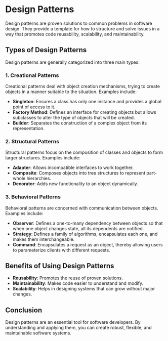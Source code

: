 # Design Patterns

Design patterns are proven solutions to common problems in software design. They provide a template for how to structure and solve issues in a way that promotes code reusability, scalability, and maintainability.

## Types of Design Patterns

Design patterns are generally categorized into three main types:

### 1. Creational Patterns
Creational patterns deal with object creation mechanisms, trying to create objects in a manner suitable to the situation. Examples include:

- **Singleton**: Ensures a class has only one instance and provides a global point of access to it.
- **Factory Method**: Defines an interface for creating objects but allows subclasses to alter the type of objects that will be created.
- **Builder**: Separates the construction of a complex object from its representation.

### 2. Structural Patterns
Structural patterns focus on the composition of classes and objects to form larger structures. Examples include:

- **Adapter**: Allows incompatible interfaces to work together.
- **Composite**: Composes objects into tree structures to represent part-whole hierarchies.
- **Decorator**: Adds new functionality to an object dynamically.

### 3. Behavioral Patterns
Behavioral patterns are concerned with communication between objects. Examples include:

- **Observer**: Defines a one-to-many dependency between objects so that when one object changes state, all its dependents are notified.
- **Strategy**: Defines a family of algorithms, encapsulates each one, and makes them interchangeable.
- **Command**: Encapsulates a request as an object, thereby allowing users to parameterize clients with different requests.

## Benefits of Using Design Patterns
- **Reusability**: Promotes the reuse of proven solutions.
- **Maintainability**: Makes code easier to understand and modify.
- **Scalability**: Helps in designing systems that can grow without major changes.

## Conclusion
Design patterns are an essential tool for software developers. By understanding and applying them, you can create robust, flexible, and maintainable software systems.
